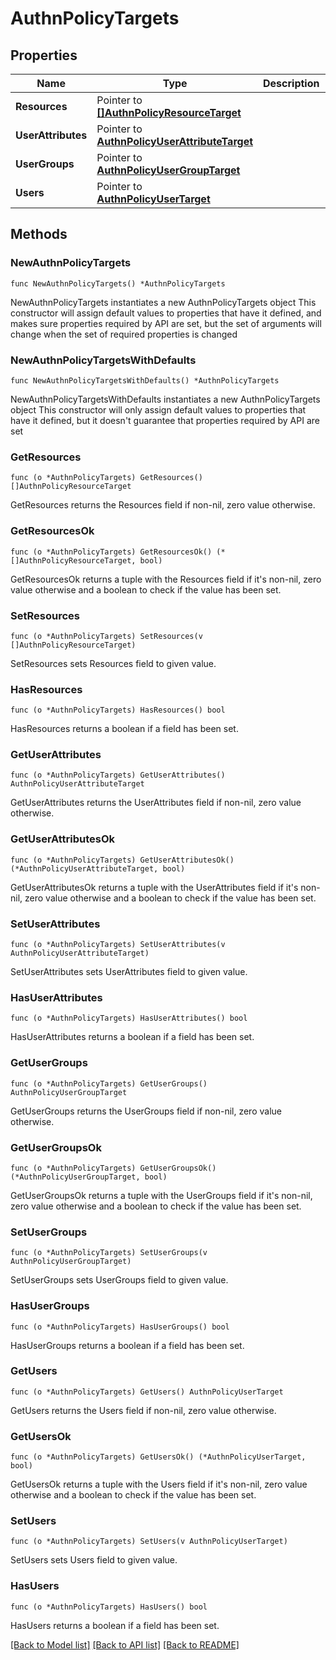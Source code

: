 # AuthnPolicyTargets

## Properties

Name | Type | Description | Notes
------------ | ------------- | ------------- | -------------
**Resources** | Pointer to [**[]AuthnPolicyResourceTarget**](AuthnPolicyResourceTarget.md) |  | [optional] 
**UserAttributes** | Pointer to [**AuthnPolicyUserAttributeTarget**](AuthnPolicyUserAttributeTarget.md) |  | [optional] 
**UserGroups** | Pointer to [**AuthnPolicyUserGroupTarget**](AuthnPolicyUserGroupTarget.md) |  | [optional] 
**Users** | Pointer to [**AuthnPolicyUserTarget**](AuthnPolicyUserTarget.md) |  | [optional] 

## Methods

### NewAuthnPolicyTargets

`func NewAuthnPolicyTargets() *AuthnPolicyTargets`

NewAuthnPolicyTargets instantiates a new AuthnPolicyTargets object
This constructor will assign default values to properties that have it defined,
and makes sure properties required by API are set, but the set of arguments
will change when the set of required properties is changed

### NewAuthnPolicyTargetsWithDefaults

`func NewAuthnPolicyTargetsWithDefaults() *AuthnPolicyTargets`

NewAuthnPolicyTargetsWithDefaults instantiates a new AuthnPolicyTargets object
This constructor will only assign default values to properties that have it defined,
but it doesn't guarantee that properties required by API are set

### GetResources

`func (o *AuthnPolicyTargets) GetResources() []AuthnPolicyResourceTarget`

GetResources returns the Resources field if non-nil, zero value otherwise.

### GetResourcesOk

`func (o *AuthnPolicyTargets) GetResourcesOk() (*[]AuthnPolicyResourceTarget, bool)`

GetResourcesOk returns a tuple with the Resources field if it's non-nil, zero value otherwise
and a boolean to check if the value has been set.

### SetResources

`func (o *AuthnPolicyTargets) SetResources(v []AuthnPolicyResourceTarget)`

SetResources sets Resources field to given value.

### HasResources

`func (o *AuthnPolicyTargets) HasResources() bool`

HasResources returns a boolean if a field has been set.

### GetUserAttributes

`func (o *AuthnPolicyTargets) GetUserAttributes() AuthnPolicyUserAttributeTarget`

GetUserAttributes returns the UserAttributes field if non-nil, zero value otherwise.

### GetUserAttributesOk

`func (o *AuthnPolicyTargets) GetUserAttributesOk() (*AuthnPolicyUserAttributeTarget, bool)`

GetUserAttributesOk returns a tuple with the UserAttributes field if it's non-nil, zero value otherwise
and a boolean to check if the value has been set.

### SetUserAttributes

`func (o *AuthnPolicyTargets) SetUserAttributes(v AuthnPolicyUserAttributeTarget)`

SetUserAttributes sets UserAttributes field to given value.

### HasUserAttributes

`func (o *AuthnPolicyTargets) HasUserAttributes() bool`

HasUserAttributes returns a boolean if a field has been set.

### GetUserGroups

`func (o *AuthnPolicyTargets) GetUserGroups() AuthnPolicyUserGroupTarget`

GetUserGroups returns the UserGroups field if non-nil, zero value otherwise.

### GetUserGroupsOk

`func (o *AuthnPolicyTargets) GetUserGroupsOk() (*AuthnPolicyUserGroupTarget, bool)`

GetUserGroupsOk returns a tuple with the UserGroups field if it's non-nil, zero value otherwise
and a boolean to check if the value has been set.

### SetUserGroups

`func (o *AuthnPolicyTargets) SetUserGroups(v AuthnPolicyUserGroupTarget)`

SetUserGroups sets UserGroups field to given value.

### HasUserGroups

`func (o *AuthnPolicyTargets) HasUserGroups() bool`

HasUserGroups returns a boolean if a field has been set.

### GetUsers

`func (o *AuthnPolicyTargets) GetUsers() AuthnPolicyUserTarget`

GetUsers returns the Users field if non-nil, zero value otherwise.

### GetUsersOk

`func (o *AuthnPolicyTargets) GetUsersOk() (*AuthnPolicyUserTarget, bool)`

GetUsersOk returns a tuple with the Users field if it's non-nil, zero value otherwise
and a boolean to check if the value has been set.

### SetUsers

`func (o *AuthnPolicyTargets) SetUsers(v AuthnPolicyUserTarget)`

SetUsers sets Users field to given value.

### HasUsers

`func (o *AuthnPolicyTargets) HasUsers() bool`

HasUsers returns a boolean if a field has been set.


[[Back to Model list]](../README.md#documentation-for-models) [[Back to API list]](../README.md#documentation-for-api-endpoints) [[Back to README]](../README.md)



